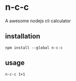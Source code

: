 # n-c-c

A awesome nodejs cli calculator


## installation
```
npm install --global n-c-c
```

## usage
```
n-c-c 1+1
```
